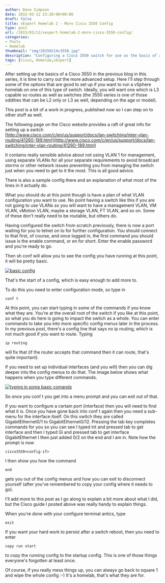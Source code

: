 ```yaml
---
author: Dave Simpson
date: 2015-03-12 23:20:00+00:00
draft: false
title: vExpert Homelab 2 - More Cisco 3550 Config
type: post
url: /2015/03/12/vexpert-homelab-2-more-cisco-3550-config/
categories:
- Posts
- Homelab
thumbnail: "img/20150214c3550.jpg"
description: "Configuring a Cisco 3550 switch for use as the basis of a homelab network"
tags: [Cisco, Homelab,vExpert]
---
```


After setting up the basics of a Cisco 3550 in the previous blog in this series, it is time to carry out the more advanced setup. Here I'll step through some of the options that are good to set up if you want to run a vSphere homelab on one of this type of switch. Ideally, you will want one which is L3 capable so routes as well as switches (the 3550 series is one of those oddities that can be L2 only or L3 as well, depending on the age or model).  
  
This post is a bit of a work in progress, published now so I can step on to other stuff as well.  
  
The following page on the Cisco website provides a raft of great info for setting up a switch  
[http://www.cisco.com/c/en/us/support/docs/lan-switching/inter-vlan-routing/41260-189.html](http://www.cisco.com/c/en/us/support/docs/lan-switching/inter-vlan-routing/41260-189.html)  
  
It contains really sensible advice about not using VLAN 1 for management, using separate VLANs for all your separate requirements to avoid broadcast storms or other network issues preventing you from managing the switch just when you need to get to it the most. This is all good advice.   
  
There is also a sample config there and an explanation of what most of the lines in it actually do.   
  
What you should do at this point though is have a plan of what VLAN configuration you want to use. No point having a switch like this if you are not going to use VLANs so you will want to have a management VLAN, VM VLAN, vMotion VLAN, maybe a storage VLAN, FT VLAN, and so on. Some of these don't really need to be routable, but others do.   
  
Having configured the switch from scratch previously, there is now a port waiting for you to telnet on to for further configuration. You should connect to that first, of course, and once logged in, the first command you should issue is the enable command, or en for short. Enter the enable password and you're ready to go.   
  
Then sh conf will allow you to see the config you have running at this point, it will be pretty basic.   
  
[![basic config](/img/20150312hl201.png)](/img/20150312hl201.png)

That's the start of a config, which is easy enough to add more to.

To do this you need to enter configuration mode, so type in 

	conf t

At this point, you can start typing in some of the commands if you know what they are. You're at the overall root of the switch if you like at this point, so what you do here is going to impact the switch as a whole. You can enter commands to take you into more specific config menus later in the process. In my previous post, there's a config line that says no ip routing, which is not much good if you want to route. Typing 

	ip routing

will fix that (if the router accepts that command then it can route, that's quite important). 

If you need to set up individual interfaces (and you will) then you can dig deeper into the config menus to do that. The image below shows what happens when you type different commands. 

[![typing in some basic comands](/img/20150312hl202.png)](/img/20150312hl202.png)

So once you conf t you get into a menu prompt and you can exit out of that.

If you want to configure a certain port (interface) then you will need to find what it is. Once you have gone back into conf t again then you need a sub-menu for the interface itself. On this switch they are called GigabitEthernet0/1 to GigabitEthernet0/12. Pressing the tab key completes commands for you so you can see I typed int and pressed tab to get interface and then I typed Gi and pressed tab to get interface GigabitEthernet I then just added 0/2 on the end and I am in. Note how the prompt is now 

	cisco3550<config-if>

I then show you how the command 

	end 

gets you out of the config menus and how you can exit to disconnect yourself (after you've remembered to copy your config where it needs to go). 

I'll add more to this post as I go along to explain a bit more about what I did, but the Cisco guide I posted above was really handy to explain things. 

When you're done with your configure terminal antics, type 

	exit

If you want your hard work to persist after a switch reboot, then you need to enter

	copy run start 

to copy the running config to the startup config. This is one of those things everyone's forgotten at least once. 

Of course, if you really mess things up, you can always go back to square 1 and wipe the whole config :-) It's a homelab, that's what they are for.
